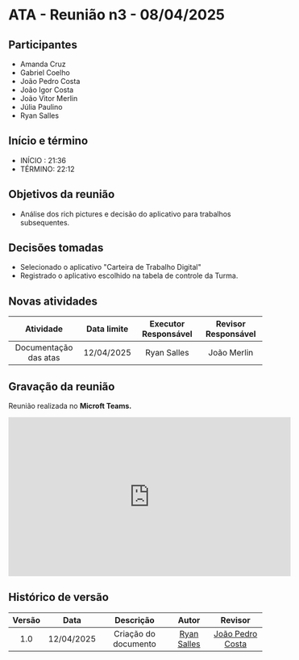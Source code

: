 # ATA - Reunião n3 - 08/04/2025

## Participantes
- Amanda Cruz
- Gabriel Coelho
- João Pedro Costa
- João Igor Costa
- João Vitor Merlin
- Júlia Paulino
- Ryan Salles

## Início e término
- INÍCIO : 21:36
- TÉRMINO: 22:12

## Objetivos da reunião
- Análise dos rich pictures e decisão do aplicativo para trabalhos subsequentes.

## Decisões tomadas
- Selecionado o aplicativo "Carteira de Trabalho Digital"
- Registrado o aplicativo escolhido na tabela de controle da Turma.

## Novas atividades

| Atividade               |    Data limite   |  Executor Responsável | Revisor Responsável   | 
| :---------------------: | :--------------: | :-------------------: | :-------------------: |
| Documentação das atas   | 12/04/2025       |     Ryan Salles       |     João Merlin       |

## Gravação da reunião

Reunião realizada no **Microft Teams.**

<iframe width="560" height="315" src="https://www.youtube.com/embed/InJZx-QevKE?si=G1Mv5TXE1vYJf9_R" title="YouTube video player" frameborder="0" allow="accelerometer; autoplay; clipboard-write; encrypted-media; gyroscope; picture-in-picture; web-share" referrerpolicy="strict-origin-when-cross-origin" allowfullscreen></iframe>

## Histórico de versão

| Versão |    Data    |          Descrição          |         Autor         |       Revisor         |
| :----: | :--------: | :-------------------------: | :-------------------: | :-------------------: |
|  1.0   | 12/04/2025 | Criação do documento        | [Ryan Salles](https://github.com/RA-Salles) |   [João Pedro Costa](https://github.com/johnaopedro)   |
